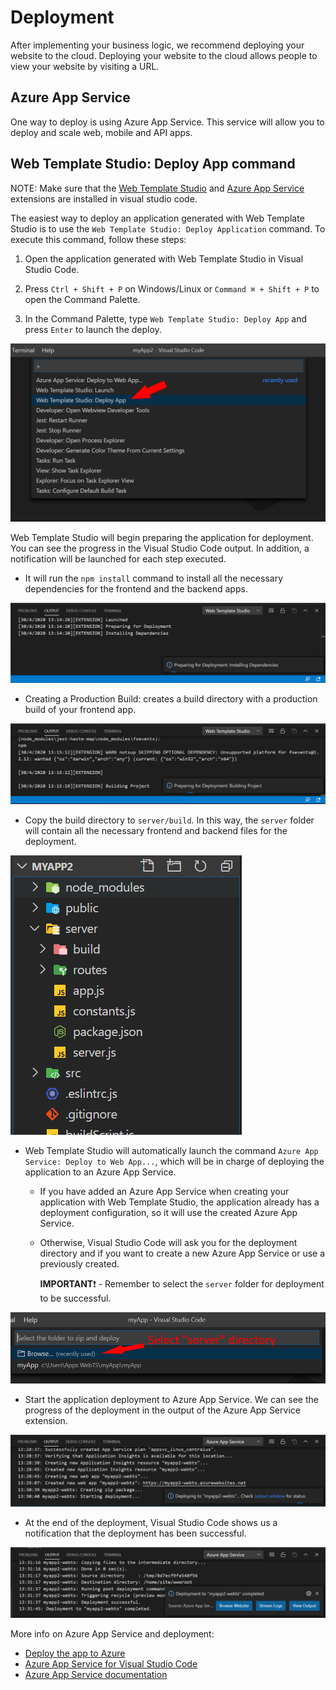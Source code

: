 # Deployment

After implementing your business logic, we recommend deploying your website to the cloud.
Deploying your website to the cloud allows people to view your website by visiting a URL.

## Azure App Service

One way to deploy is using Azure App Service. This service will allow you to deploy and scale web, mobile and API apps.

## Web Template Studio: Deploy App command

NOTE: Make sure that the [Web Template Studio](https://marketplace.visualstudio.com/items?itemName=WASTeamAccount.WebTemplateStudio-dev-nightly) and [Azure App Service](https://marketplace.visualstudio.com/items?itemName=ms-azuretools.vscode-azureappservice) extensions are installed in visual studio code.

The easiest way to deploy an application generated with Web Template Studio is to use the `Web Template Studio: Deploy Application` command. To execute this command, follow these steps:

1. Open the application generated with Web Template Studio in Visual Studio Code.
   
2. Press `Ctrl + Shift + P` on Windows/Linux or `Command ⌘ + Shift + P` to open the Command Palette.
   
3. In the Command Palette, type `Web Template Studio: Deploy App` and press `Enter` to launch the deploy.

![Web Template Studio Deploy App Command](../resources/select-webts-deploy-command.png)

Web Template Studio will begin preparing the application for deployment. You can see the progress in the Visual Studio Code output. In addition, a notification will be launched for each step executed.

 - It will run the `npm install` command to install all the necessary dependencies for the frontend and the backend apps.

![Install Dependencies](../resources/preparing-deploy-install-dependencies.png)
  
 - Creating a Production Build:  creates a build directory with a production build of your frontend app.

![Build project](../resources/preparing-deploy-build-project.png)
 
 - Copy the build directory to `server/build`. In this way, the `server` folder will contain all the necessary frontend and backend files for the deployment.

![Build directory](../resources/deploy-build-directory.png)
  
 - Web Template Studio will automatically launch the command `Azure App Service: Deploy to Web App...`, which will be in charge of deploying the application to an Azure App Service.

    - If you have added an Azure App Service when creating your application with Web Template Studio, the application already has a deployment configuration, so it will use the created Azure App Service.

    - Otherwise, Visual Studio Code will ask you for the deployment directory and if you want to create a new Azure App Service or use a previously created. 
    
       **IMPORTANT**:exclamation: -  Remember to select the `server` folder for deployment to be successful.
  
![Select deploy directory](../resources/select-folder-to-deploy.png)
  
  - Start the application deployment to Azure App Service. We can see the progress of the deployment in the output of the Azure App Service extension.
  
![Deploying app service](../resources/deploying-azure-app-service.png)
  
  - At the end of the deployment, Visual Studio Code shows us a notification that the deployment has been successful.
  
![Deploying app service finished](../resources/deploying-azure-app-service-finished.png)


More info on Azure App Service and deployment:

- [Deploy the app to Azure](https://docs.microsoft.com/en-us/azure/app-service/app-service-web-get-started-nodejs#deploy-the-app-to-azure)
- [Azure App Service for Visual Studio Code](https://github.com/Microsoft/vscode-azureappservice)
- [Azure App Service documentation](https://docs.microsoft.com/en-us/azure/app-service/)